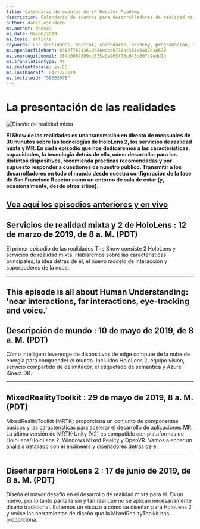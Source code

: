 ```yaml
---
title: Calendario de eventos de SF Reactor Academy
description: Calendario de eventos para desarrolladores de realidad mixta en Reactor en San Francisco.
author: danielescudero
ms.author: daescu
ms.date: 04/06/2019
ms.topic: article
keywords: Las realidades, mostrar, calendario, academy, programación, sf, san francisco, reactor
ms.openlocfilehash: 0387f7871361db2eecca9738ac301e6a87b16670
ms.sourcegitcommit: 384b0087899cd835a3a965f75c6f6c607c9edd1b
ms.translationtype: MT
ms.contentlocale: es-ES
ms.lasthandoff: 04/12/2019
ms.locfileid: "59602678"
---
```

# <a name="the-realities-show"></a>La presentación de las realidades
![Diseño de realidad mixta](images/therealitiesshow.jpg)

**El Show de las realidades es una transmisión en directo de mensuales de 30 minutos sobre las tecnologías de HoloLens 2, los servicios de realidad mixta y MR. En cada episodio que nos dedicaremos a las características, capacidades, la tecnología detrás de ella, cómo desarrollar para los distintos dispositivos, recomienda prácticas recomendadas y por supuesto responder a cuestiones de nuestro público. Transmitir a los desarrolladores en todo el mundo desde nuestra configuración de la fase de San Francisco Reactor como un entorno de sala de estar (y, ocasionalmente, desde otros sitios).**

<a name="watch-live-and-past-episodes-herehttpakamstrs"></a>**[Vea aquí los episodios anteriores y en vivo](http://aka.ms/trs)**
---

## <a name="hololens-2-and-mixed-reality-services---march-12-2019-8-am-pdt"></a>**Servicios de realidad mixta y 2 de HoloLens** : 12 de marzo de 2019, de 8 a. M. (PDT)
El primer episodio de las realidades The Show consiste 2 HoloLens y servicios de realidad mixta. Hablaremos sobre las características principales, la idea detrás de él, el nuevo modelo de interacción y superpoderes de la nube.

---
This episode is all about Human Understanding: 'near interactions, far interactions, eye-tracking and voice.'
---
## <a name="world-understanding---may-10-2019-8-am-pdt"></a>**Descripción de mundo** : 10 de mayo de 2019, de 8 a. M. (PDT)
Cómo intelligent leveredge de dispositivos de edge compute de la nube de energía para comprender el mundo. Incluidos HoloLens 2, equipo vision, servicio compartido de delimitador, el etiquetado de semántica y Azure Kinect DK.

---
## <a name="mixedrealitytoolkit---may-29-2019-8-am-pdt"></a>**MixedRealityToolkit** : 29 de mayo de 2019, 8 a. M. (PDT)
MixedRealityToolkit (MRTK) proporciona un conjunto de componentes básicos y las características para acelerar el desarrollo de aplicaciones MR. La última versión de MRTK-Unity (V2) es compatible con plataformas de HoloLens/HoloLens 2, Windows Mixed Reality y OpenVR. Vamos a echar un análisis detallado con el endineers y diseñadores detrás de él.

---
## <a name="designing-for-hololens-2---june-17-2019-8-am-pdt"></a>**Diseñar para HoloLens 2** : 17 de junio de 2019, de 8 a. M. (PDT)
Diseña el mayor desafío en el desarrollo de realidad mixta para él. Es un nuevo, por lo tanto pantalla sin y tan real que no se aplican necesariamente diseño tradicional. Echemos un vistazo a cómo se diseñan para HoloLens 2 y revise las herramientas de diseño que la MixedRealityToolkit nos proporciona.


